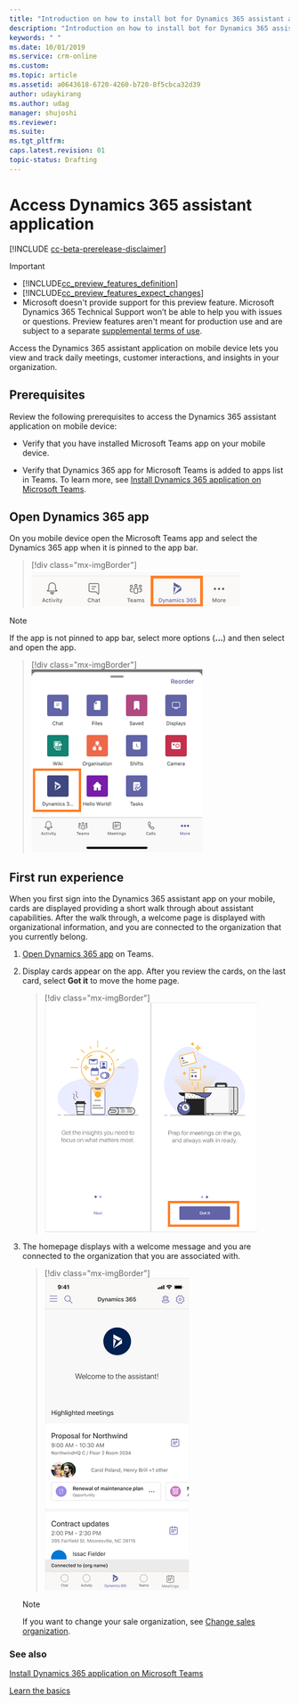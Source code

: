 ```yaml
---
title: "Introduction on how to install bot for Dynamics 365 assistant app | MicrosoftDocs"
description: "Introduction on how to install bot for Dynamics 365 assistant app. "
keywords: " "
ms.date: 10/01/2019
ms.service: crm-online
ms.custom: 
ms.topic: article
ms.assetid: a0643618-6720-4260-b720-8f5cbca32d39
author: udaykirang
ms.author: udag
manager: shujoshi
ms.reviewer: 
ms.suite: 
ms.tgt_pltfrm: 
caps.latest.revision: 01
topic-status: Drafting
---
```


# Access Dynamics 365 assistant application

[!INCLUDE [cc-beta-prerelease-disclaimer](../includes/cc-beta-prerelease-disclaimer.md)]

> [!IMPORTANT]
> - [!INCLUDE[cc_preview_features_definition](../includes/cc-preview-features-definition.md)]  
> - [!INCLUDE[cc_preview_features_expect_changes](../includes/cc-preview-features-expect-changes.md)]
> - Microsoft doesn't provide support for this preview feature. Microsoft Dynamics 365 Technical Support won’t be able to help you with issues or questions. Preview features aren't meant for production use and are subject to a separate [supplemental terms of use](https://go.microsoft.com/fwlink/p/?linkid=870960).

Access the Dynamics 365 assistant application on mobile device lets you view and track daily meetings, customer interactions, and insights in your organization.

## Prerequisites

Review the following prerequisites to access the Dynamics 365 assistant application on mobile device:

-	Verify that you have installed Microsoft Teams app on your mobile device. 

-	Verify that Dynamics 365 app for Microsoft Teams is added to apps list in Teams. To learn more, see [Install Dynamics 365 application on Microsoft Teams](install-assistant-application-microsoft-teams.md).

## Open Dynamics 365 app

On you mobile device open the Microsoft Teams app and select the Dynamics 365 app when it is pinned to the app bar.

> [!div class="mx-imgBorder"]
> ![Select and open Dynamics 365 app in Teams](media/si-teams-open-app-teams-app-bar.png "Select and open Dynamics 365 app in Teams")

> [!NOTE]
>  If the app is not pinned to app bar, select more options (**...**) and then select and open the app.
> > [!div class="mx-imgBorder"]
> > ![Select and open Dynamics 365 app in Teams through more options](media/si-teams-open-app-teams-more-options.png "Select and open Dynamics 365 app in Teams through more options")

## First run experience

When you first sign into the Dynamics 365 assistant app on your mobile, cards are displayed providing a short walk through about assistant capabilities. After the walk through, a welcome page is displayed with organizational information, and you are connected to the organization that you currently belong.

1.	[Open Dynamics 365 app](#open-dynamics-365-app) on Teams. 

2.	Display cards appear on the app. After you review the cards, on the last card, select **Got it** to move the home page.
    
    > [!div class="mx-imgBorder"]
    > ![Dynamics 365 app tour cards](media/si-teams-app-tour-cards.png "Dynamics 365 app tour cards")

3.	The homepage displays with a welcome message and you are connected to the organization that you are associated with.
 
    > [!div class="mx-imgBorder"]
    > ![Dynamics 365 app homepage](media/si-teams-app-home-page.png "Dynamics 365 app homepage")

    > [!NOTE]
    > If you want to change your sale organization, see [Change sales organization](change-sales-organization.md).


### See also

[Install Dynamics 365 application on Microsoft Teams](install-assistant-application-microsoft-teams.md)

[Learn the basics](learn-basics-dynamics-365-application-teams.md)